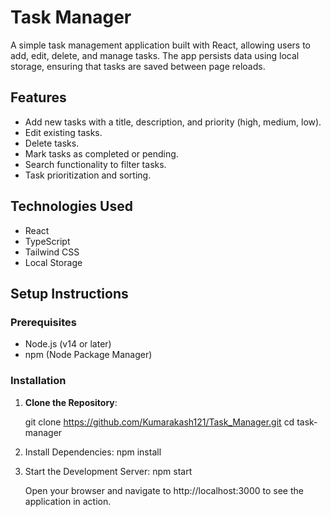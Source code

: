 # Task Manager

A simple task management application built with React, allowing users to add, edit, delete, and manage tasks. The app persists data using local storage, ensuring that tasks are saved between page reloads.

## Features

- Add new tasks with a title, description, and priority (high, medium, low).
- Edit existing tasks.
- Delete tasks.
- Mark tasks as completed or pending.
- Search functionality to filter tasks.
- Task prioritization and sorting.

## Technologies Used

- React
- TypeScript
- Tailwind CSS
- Local Storage

## Setup Instructions

### Prerequisites

- Node.js (v14 or later)
- npm (Node Package Manager)

### Installation

1. **Clone the Repository**:
   
   git clone https://github.com/Kumarakash121/Task_Manager.git
   cd task-manager
   
2. Install Dependencies:
    npm install
   
3. Start the Development Server:
   npm start


   Open your browser and navigate to http://localhost:3000 to see the application in action.

